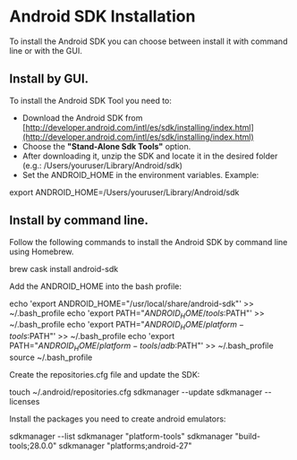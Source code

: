 # Android SDK Installation

To install the Android SDK you can choose between install it with command line or with the GUI.

## Install by GUI.

To install the Android SDK Tool you need to:

* Download the Android SDK from [http://developer.android.com/intl/es/sdk/installing/index.html](http://developer.android.com/intl/es/sdk/installing/index.html)
* Choose the __"Stand-Alone Sdk Tools"__ option.
* After downloading it, unzip the SDK and locate it in the desired folder (e.g.: /Users/youruser/Library/Android/sdk)
* Set the ANDROID_HOME in the environment variables. Example:

>
export ANDROID_HOME=/Users/youruser/Library/Android/sdk
>

## Install by command line. 

Follow the following commands to install the Android SDK by command line using Homebrew. 

>
brew cask install android-sdk
>

Add the ANDROID_HOME into the bash profile:

>
echo 'export ANDROID_HOME="/usr/local/share/android-sdk"' >> ~/.bash_profile
echo 'export PATH="$ANDROID_HOME/tools:$PATH"' >> ~/.bash_profile
echo 'export PATH="$ANDROID_HOME/platform-tools:$PATH"' >> ~/.bash_profile
echo 'export PATH="$ANDROID_HOME/platform-tools/adb:$PATH"' >> ~/.bash_profile
source ~/.bash_profile
>

Create the repositories.cfg file and update the SDK:

>
touch ~/.android/repositories.cfg
sdkmanager --update
sdkmanager --licenses
>

Install the packages you need to create android emulators:

>
sdkmanager --list
sdkmanager "platform-tools"
sdkmanager "build-tools;28.0.0"
sdkmanager "platforms;android-27"
>
